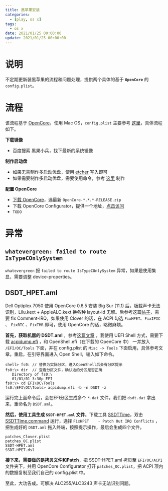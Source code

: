 ```yaml
---
title: 黑苹果安装
categories: 
  - [play, os x]
tags:
  - os x
date: 2021/01/25 00:00:00
update: 2021/01/25 00:00:00
---
```


# 说明

不定期更新装黑苹果的流程和问题处理，提供两个具体的基于 **`OpenCore`** 的 `config.plist`。

# 流程

该流程基于 [OpenCore](https://github.com/acidanthera/OpenCorePkg)，使用 Mac OS，`config.plist` 主要参考 [这里](https://dortania.github.io/OpenCore-Install-Guide/prerequisites.html#prerequisites)，具体流程如下。

**下载镜像**

- 百度搜索 黑果小兵，找下最新的系统镜像

**制作启动盘**

- 如果无需制作多启动优盘，使用 [etcher](https://www.balena.io/etcher/) 写入即可
- 如果需要制作多启动优盘，需要使用命令，参考 [这里](https://support.apple.com/en-us/HT201372) 制作

**配置 OpenCore**

- [下载 OpenCore](https://github.com/acidanthera/OpenCorePkg/releases)，选最新 `OpenCore-*.*.*-RELEASE.zip` 
- 下载 OpenCore Configurator，提供一个地址，[点击访问](https://mackie100projects.altervista.org/opencore-configurator/)
- `TODO`

# 异常

## `whatevergreen: failed to route IsTypeCOnlySystem`

`whatevergreen` 报 `failed to route IsTypeCOnlySystem` 异常，如果是使用集显，需要调整 device-properties。

## DSDT_HPET.aml

Dell Optiplex 7050 使用 OpenCore 0.6.5 安装 Big Sur (11.1) 后，板载声卡无法识别，Lilu.kext + AppleALC.kext 换各种 layout-id 无解。后参考这篇[帖子](https://www.tonymacx86.com/threads/help-mojave-alc-255-dell.274856/)，需要 fix Comment-IRQ，如果使用 Clover 的话，在 ACPI 勾选 `FixHPET`、`FixIPIC` 、 `FixRTC` 、`FixTMR` 即可，使用 OpenCore 的话，略微麻烦。

**首先，获取机器的 DSDT.aml** ，参考[这篇文章](https://dortania.github.io/Getting-Started-With-ACPI/Manual/dump.html#from-opencore) ，我使用 UEFI Shell 方式，需要下载 [acpidump.efi](https://github.com/dortania/OpenCore-Install-Guide/tree/master/extra-files/acpidump.efi.zip) ，和 OpenShell.efi（在下载的 OpenCore 中） 一并放入 `/EFI/OC/Tools` 下面，并在 config.plist 的 `Misc -> Tools` 下面启用，具体参考文章。重启，在引导界面进入 Open Shell，输入如下命令。

```shell
shell> fs0: // 替换为实际分区，进入OpenShell后会有分区提示
fs0:\> dir  // 查看分区文件，确认选的分区是否正确
   Directory of fs0:\
   01/01/01 3:30p EFI
fs0:\> cd EFI\OC\Tools   
fs0:\EFI\OC\Tools> acpidump.efi -b -n DSDT -z  
```

运行完上面命令后，会在EFI分区生成多个 `*.dat` 文件，我们把 `dsdt.dat` 拿出来，重命名为 `DSDT.aml`。

**然后，使用工具生成 `SSDT-HPET.aml` 文件**。下载工具 [SSDTTime](https://github.com/corpnewt/SSDTTime)，双击 [SSDTTime.command](https://github.com/corpnewt/SSDTTime/blob/master/SSDTTime.command) 运行，选择 `FixHPET    - Patch Out IRQ Conflicts` ，把生成好的 `DSDT.aml` 拖入终端，按照提示操作，最后会生成四个文件。

```
patches_Clover.plist
patches_OC.plist
SSDT-HPET.aml
SSDT-HPET.dsl
```

**接下来，需要做的是拷贝文件和Patch**，把 SSDT-HPET.aml 拷贝至 `EFI/OC/ACPI` 文件夹下，并用 OpenCore Configurator 打开 `patches_OC.plist`，把 ACPI 项内的数据复制至我们自己的 config.plist 中。

至此，大功告成。可解决 ALC255/ALC3243 声卡无法识别问题。